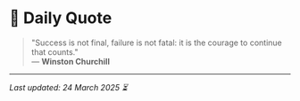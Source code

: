 # 📜 Daily Quote

> "Success is not final, failure is not fatal: it is the courage to continue that counts."  
> — **Winston Churchill**

---

_Last updated: 24 March 2025 ⏳_
